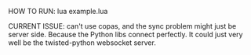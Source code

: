 HOW TO RUN: lua example.lua




CURRENT ISSUE: can't use copas, and the sync problem might just be server side. Because the Python libs connect perfectly.
It could just very well be the twisted-python websocket server.



